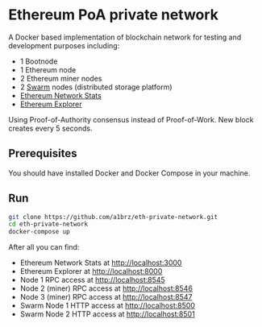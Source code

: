 # Ethereum PoA private network
A Docker based implementation of blockchain network for testing and development purposes including:
- 1 Bootnode
- 1 Ethereum node
- 2 Ethereum miner nodes
- 2 [Swarm](https://swarm-guide.readthedocs.io/en/latest/introduction.html) nodes (distributed storage platform)
- [Ethereum Network Stats](https://github.com/goerli/ethstats-server)
- [Ethereum Explorer](https://github.com/ethnamed/eth-explorer)

Using Proof-of-Authority consensus instead of Proof-of-Work.
New block creates every 5 seconds.

## Prerequisites
You should have installed Docker and Docker Compose in your machine.

## Run
```bash
git clone https://github.com/a1brz/eth-private-network.git
cd eth-private-network
docker-compose up
```

After all you can find:
- Ethereum Network Stats at [http://localhost:3000](http://localhost:3000)
- Ethereum Explorer at [http://localhost:8000](http://localhost:8000)
- Node 1 RPC access at [http://localhost:8545](http://localhost:8545)
- Node 2 (miner) RPC access at [http://localhost:8546](http://localhost:8546)
- Node 3 (miner) RPC access at [http://localhost:8547](http://localhost:8547)
- Swarm Node 1 HTTP access at [http://localhost:8500](http://localhost:8500)
- Swarm Node 2 HTTP access at [http://localhost:8501](http://localhost:8501)
